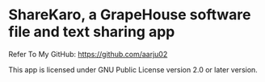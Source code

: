 # ShareKaro, a GrapeHouse software file and text sharing app

Refer To My GitHub: https://github.com/aarju02

This app is licensed under GNU Public License version 2.0 or later version.
